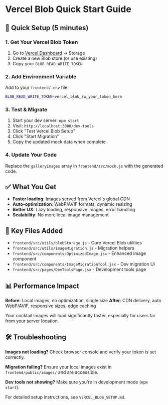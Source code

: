 # Vercel Blob Quick Start Guide

## 🚀 Quick Setup (5 minutes)

### 1. Get Your Vercel Blob Token
1. Go to [Vercel Dashboard](https://vercel.com/dashboard) → Storage
2. Create a new Blob store (or use existing)
3. Copy your `BLOB_READ_WRITE_TOKEN`

### 2. Add Environment Variable
Add to your `frontend/.env` file:
```bash
BLOB_READ_WRITE_TOKEN=vercel_blob_rw_your_token_here
```

### 3. Test & Migrate
1. Start your dev server: `npm start`
2. Visit: `http://localhost:3000/dev-tools`
3. Click "Test Vercel Blob Setup"
4. Click "Start Migration" 
5. Copy the updated mock data when complete

### 4. Update Your Code
Replace the `galleryImages` array in `frontend/src/mock.js` with the generated code.

## ✅ What You Get

- **Faster loading**: Images served from Vercel's global CDN
- **Auto-optimization**: WebP/AVIF formats, dynamic resizing
- **Better UX**: Lazy loading, responsive images, error handling
- **Scalability**: No more local image management

## 🔧 Key Files Added

- `frontend/src/utils/blobStorage.js` - Core Vercel Blob utilities
- `frontend/src/utils/imageMigration.js` - Migration helpers  
- `frontend/src/components/OptimizedImage.jsx` - Enhanced image component
- `frontend/src/components/ImageMigrationTool.jsx` - Dev migration UI
- `frontend/src/pages/DevToolsPage.jsx` - Development tools page

## 📊 Performance Impact

**Before**: Local images, no optimization, single size
**After**: CDN delivery, auto WebP/AVIF, responsive sizes, edge caching

Your cocktail images will load significantly faster, especially for users far from your server location.

## 🛠 Troubleshooting

**Images not loading?** Check browser console and verify your token is set correctly.

**Migration failing?** Ensure your local images exist in `frontend/public/images/` and are accessible.

**Dev tools not showing?** Make sure you're in development mode (`npm start`).

For detailed setup instructions, see `VERCEL_BLOB_SETUP.md`.
